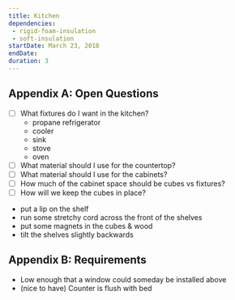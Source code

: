 ```yaml
---
title: Kitchen
dependencies:
 - rigid-foam-insulation
 - soft-insulation
startDate: March 23, 2018
endDate:
duration: 3
---
```


## Appendix A: Open Questions

 - [ ] What fixtures do I want in the kitchen?
    - propane refrigerator
    - cooler
    - sink
    - stove
    - oven
 - [ ] What material should I use for the countertop?
 - [ ] What material should I use for the cabinets?
 - [ ] How much of the cabinet space should be cubes vs fixtures?
 - [ ] How will we keep the cubes in place?
  - put a lip on the shelf
   - run some stretchy cord across the front of the shelves
   - put some magnets in the cubes & wood
   - tilt the shelves slightly backwards

## Appendix B: Requirements

 - Low enough that a window could someday be installed above
 - (nice to have) Counter is flush with bed
